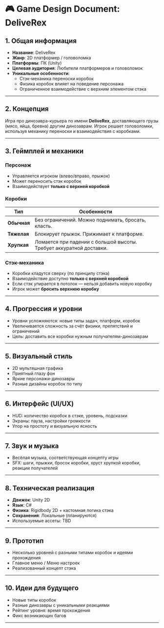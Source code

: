 # 🎮 Game Design Document: DeliveRex

## 1. Общая информация
- **Название**: DeliveRex
- **Жанр**: 2D платформер / головоломка
- **Платформы**: ПК (Unity)
- **Целевая аудитория**: Любители платформеров и головоломок
- **Уникальные особенности**:
    - Стэк-механика переноски коробок
    - Физика коробок влияет на поведение персонажа
    - Ограниченное взаимодействие с верхним элементом стэка

---

## 2. Концепция
Игра про динозавра-курьера по имени **DeliveRex**, доставляющего грузы (мясо, яйца, бревна) другим динозаврам. Игрок решает головоломки, используя механику переноски и взаимодействия с коробками.

---

## 3. Геймплей и механики

### Персонаж
- Управляется игроком (влево/вправо, прыжок)
- Может переносить стэк коробок
- Взаимодействует **только с верхней коробкой**

### Коробки

| Тип           | Особенности |
|---------------|-------------|
| **Обычная**   | Без ограничений. Можно поднимать, бросать, класть. |
| **Тяжелая**   | Блокирует прыжок. Прижимает к платформе. |
| **Хрупкая**   | Ломается при падении с большой высоты. Требует аккуратной доставки. |

### Стэк-механика
- Коробки кладутся сверху (по принципу стэка)
- Взаимодействие доступно **только с верхней коробкой**
- Если стэк упирается в потолок — нельзя добавить новую коробку
- Игрок может **бросить верхнюю коробку** 

---

## 4. Прогрессия и уровни
- Уровни усложняются: новые типы задач, платформ, коробок
- Увеличивается сложность за счёт физики, препятствий и ограничений
- Цель: доставить все коробки нужным получателям-динозаврам

---

## 5. Визуальный стиль
- 2D мультяшная графика
- Приятный глазу фон
- Яркие персонажи-динозавры
- Разные дизайны коробок по типу

---

## 6. Интерфейс (UI/UX)
- HUD: количество коробок в стэке, уровень, подсказки
- Экраны: пауза, настройки громкости 
- Упор на простоту и визуальную ясность

---

## 7. Звук и музыка
- Весёлая музыка, соответствующая концепту игры
- SFX: шаги, прыжки, бросок коробки, хруст хрупкой коробки, реакции получателей

---

## 8. Техническая реализация
- **Движок**: Unity 2D
- **Язык**: C#
- **Физика**: Rigidbody 2D + кастомная логика стэка
- **Сохранения**: Локальные (планируются)
- Используемые ассеты: TBD

---

## 9. Прототип

- Несколько уровней с разными типами коробок и идеями прохождения
- Главное меню / Меню настроек
- Реализованный концепт стэка

---

## 10. Идеи для будущего
- Новые типы коробок
- Разные динозавры с уникальными реакциями
- Рейтинг уровня: время прохождения
- Фикс возникающих багов

---
